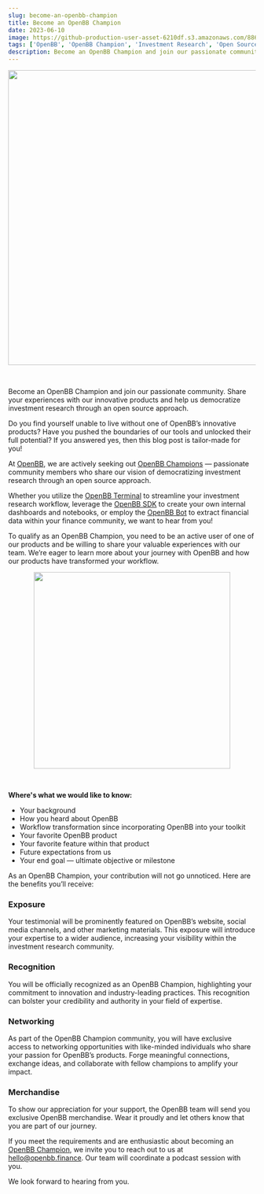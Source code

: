 ```yaml
---
slug: become-an-openbb-champion
title: Become an OpenBB Champion
date: 2023-06-10
image: https://github-production-user-asset-6210df.s3.amazonaws.com/88618738/280555162-2846370c-0bf8-4694-98e8-90a5c291fa64.png
tags: ['OpenBB', 'OpenBB Champion', 'Investment Research', 'Open Source', 'Community']
description: Become an OpenBB Champion and join our passionate community. Share your experiences with our innovative products and help us democratize investment research through an open source approach.
---
```


<p align="center">
    <img width="600" src="https://github-production-user-asset-6210df.s3.amazonaws.com/88618738/280555162-2846370c-0bf8-4694-98e8-90a5c291fa64.png"/>
</p>

<br />

Become an OpenBB Champion and join our passionate community. Share your experiences with our innovative products and help us democratize investment research through an open source approach.

<!-- truncate -->

<div style={{borderTop: '1px solid #0088CC', margin: '1.5em 0'}} />

Do you find yourself unable to live without one of OpenBB’s innovative products? Have you pushed the boundaries of our tools and unlocked their full potential? If you answered yes, then this blog post is tailor-made for you!

At [OpenBB](https://openbb.co), we are actively seeking out [OpenBB Champions](https://my.openbb.co/app/hub/champions) — passionate community members who share our vision of democratizing investment research through an open source approach.

Whether you utilize the [OpenBB Terminal](https://my.openbb.co/app/terminal) to streamline your investment research workflow, leverage the [OpenBB SDK](https://my.openbb.co/app/sdk) to create your own internal dashboards and notebooks, or employ the [OpenBB Bot](https://my.openbb.co/app/bot) to extract financial data within your finance community, we want to hear from you!

To qualify as an OpenBB Champion, you need to be an active user of one of our products and be willing to share your valuable experiences with our team. We’re eager to learn more about your journey with OpenBB and how our products have transformed your workflow.

<p align="center">
    <img width="400" src="https://github.com/Meg1211/my-website/assets/88618738/52456ea1-4455-45d9-86cb-4d31fb973c39"/>
</p>

<br />

**Where's what we would like to know:**

- Your background
- How you heard about OpenBB
- Workflow transformation since incorporating OpenBB into your toolkit
- Your favorite OpenBB product
- Your favorite feature within that product
- Future expectations from us
- Your end goal — ultimate objective or milestone

As an OpenBB Champion, your contribution will not go unnoticed. Here are the benefits you’ll receive:

### Exposure

Your testimonial will be prominently featured on OpenBB’s website, social media channels, and other marketing materials. This exposure will introduce your expertise to a wider audience, increasing your visibility within the investment research community.

### Recognition

You will be officially recognized as an OpenBB Champion, highlighting your commitment to innovation and industry-leading practices. This recognition can bolster your credibility and authority in your field of expertise.

### Networking

As part of the OpenBB Champion community, you will have exclusive access to networking opportunities with like-minded individuals who share your passion for OpenBB’s products. Forge meaningful connections, exchange ideas, and collaborate with fellow champions to amplify your impact.

### Merchandise

To show our appreciation for your support, the OpenBB team will send you exclusive OpenBB merchandise. Wear it proudly and let others know that you are part of our journey.

<div style={{borderTop: '1px solid #0088CC', margin: '1.5em 0'}} />

If you meet the requirements and are enthusiastic about becoming an [OpenBB Champion](https://openbb.co/blog?type=champions), we invite you to reach out to us at hello@openbb.finance. Our team will coordinate a podcast session with you.

We look forward to hearing from you.
